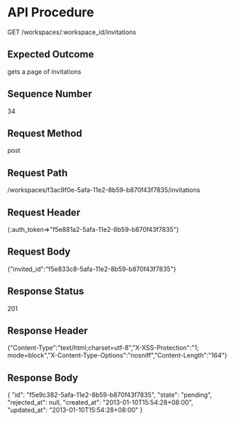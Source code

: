 # API Procedure
GET /workspaces/:workspace_id/invitations
## Expected Outcome
gets a page of invitations
## Sequence Number
34
## Request Method
post
## Request Path
/workspaces/f3ac9f0e-5afa-11e2-8b59-b870f43f7835/invitations
## Request Header
{:auth_token=>"f5e881a2-5afa-11e2-8b59-b870f43f7835"}
## Request Body
{"invited_id":"f5e833c8-5afa-11e2-8b59-b870f43f7835"}

## Response Status
201
## Response Header
{"Content-Type":"text/html;charset=utf-8","X-XSS-Protection":"1; mode=block","X-Content-Type-Options":"nosniff","Content-Length":"164"}

## Response Body
{
  "id": "f5e9c382-5afa-11e2-8b59-b870f43f7835",
  "state": "pending",
  "rejected_at": null,
  "created_at": "2013-01-10T15:54:28+08:00",
  "updated_at": "2013-01-10T15:54:28+08:00"
}
